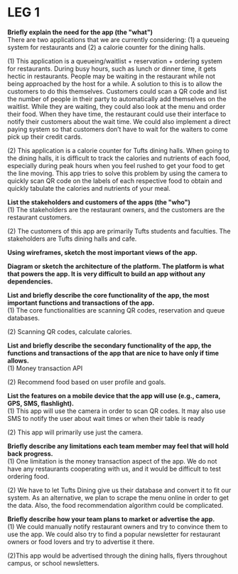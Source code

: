 # LEG 1

<b>Briefly explain the need for the app (the "what")</b> <br>
There are two applications that we are currently considering: (1) a queueing system for restaurants and  (2) a calorie counter for the dining halls. 

(1) This application is a queueing/waitlist + reservation + ordering system for restaurants. During busy hours, such as lunch or dinner time, it gets hectic in restaurants. People may be waiting in the restaurant while not being approached by the host for a while. A solution to this is to allow the  customers to do this themselves. Customers could scan a QR code and list the number of people in their party to automatically add themselves on the waitlist. While they are waiting, they could also look at the menu and order their food. When they have time, the restaurant could use their interface to notify their customers about the wait time. We could also implement a direct paying system so that customers don’t have to wait for the waiters to come pick up their credit cards. 

(2) This application is a calorie counter for Tufts dining halls. When going to the dining halls, it is difficult to track the calories and nutrients of each food, especially during peak hours when you feel rushed to get your food to get the line moving. This app tries to solve this problem by using the camera to quickly scan QR code on the labels of each respective food to obtain and quickly tabulate the calories and nutrients of your meal. 

<b>List the stakeholders and customers of the apps (the "who")</b><br>
(1) The stakeholders are the restaurant owners, and the customers are the restaurant customers. 

(2) The customers of this app are primarily Tufts students and faculties. The stakeholders are Tufts dining halls and cafe. 

<b>Using wireframes, sketch the most important views of the app.</b><br>

<b>Diagram or sketch the architecture of the platform. The platform is what that powers the app. It is very difficult to build an app without any dependencies. </b><br>

<b>List and briefly describe the core functionality of the app, the most important functions and transactions of the app.</b><br>
(1) The core functionalities are scanning QR codes, reservation and queue databases. 

(2) Scanning QR codes, calculate calories. 

<b>List and briefly describe the secondary functionality of the app, the functions and transactions of the app that are nice to have only if time allows.</b><br>
(1) Money transaction API

(2) Recommend food based on user profile and goals. 

<b>List the features on a mobile device that the app will use (e.g., camera, GPS, SMS, flashlight).</b><br>
(1) This app will use the camera in order to scan QR codes. It may also use SMS to notify the user about wait times or when their table is ready 

(2) This app will primarily use just the camera. 

<b>Briefly describe any limitations each team member may feel that will hold back progress.</b><br>
(1) One limitation is the money transaction aspect of the app. We do not have any restaurants cooperating with us, and it would be difficult to test ordering food. 

(2) We have to let Tufts Dining give us their database and convert it to fit our system. As an alternative, we plan to scrape the menu online in order to get the data. Also, the food recommendation algorithm could be complicated. 


<b>Briefly describe how your team plans to market or advertise the app.</b><br>
(1) We could manually notify restaurant owners and try to convince them to use the app. We could also try to find a popular newsletter for restaurant owners or food lovers and try to advertise it there. 

(2)This app would be advertised through the dining halls, flyers throughout campus, or school newsletters. 


